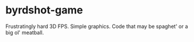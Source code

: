 # byrdshot-game
Frustratingly hard 3D FPS. Simple graphics. Code that may be spaghet' or a big ol' meatball.

